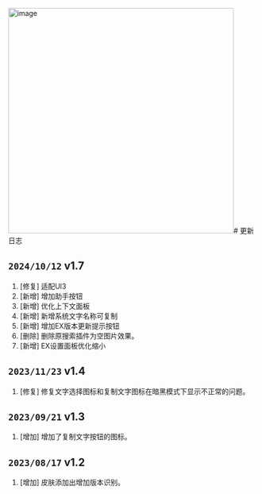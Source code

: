 <img width="454" alt="image" src="https://github.com/user-attachments/assets/c918a603-2bb2-44c8-a5f0-21fe97db1020"># 更新日志

## `2024/10/12` v1.7

1. [修复] 适配UI3
2. [新增] 增加助手按钮
3. [新增] 优化上下文面板
4. [新增] 新增系统文字名称可复制
5. [新增] 增加EX版本更新提示按钮
6. [删除] 删除原搜索插件为空图片效果。
7. [新增] EX设置面板优化缩小


## `2023/11/23` v1.4

1. [修复] 修复文字选择图标和复制文字图标在暗黑模式下显示不正常的问题。

## `2023/09/21` v1.3

1. [增加] 增加了复制文字按钮的图标。

## `2023/08/17` v1.2

1. [增加] 皮肤添加出增加版本识别。


